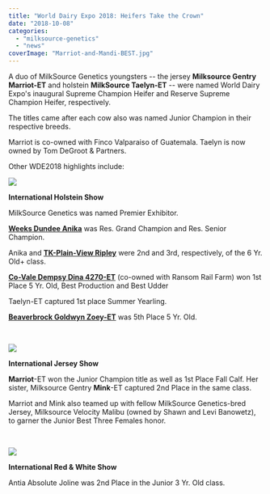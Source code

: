 ```yaml
---
title: "World Dairy Expo 2018: Heifers Take the Crown"
date: "2018-10-08"
categories: 
  - "milksource-genetics"
  - "news"
coverImage: "Marriot-and-Mandi-BEST.jpg"
---
```


A duo of MilkSource Genetics youngsters -- the jersey **Milksource Gentry Marriot-ET** and holstein **MilkSource Taelyn-ET** -- were named World Dairy Expo's inaugural Supreme Champion Heifer and Reserve Supreme Champion Heifer, respectively.

The titles came after each cow also was named Junior Champion in their respective breeds.

Marriot is co-owned with Finco Valparaiso of Guatemala. Taelyn is now owned by Tom DeGroot & Partners.

Other WDE2018 highlights include:

![](http://milk-source.local/wp-content/uploads/2018/10/Taelyn-Res-Supreme-Heifer-300x200.jpg)

**International Holstein Show**

MilkSource Genetics was named Premier Exhibitor.

**[Weeks Dundee Anika](http://milk-source.local/milksource-genetics/great-cows/#!/Weeks-Dundee-Anika-EX-97/p/28871543)** was Res. Grand Champion and Res. Senior Champion.

Anika and **[TK-Plain-View Ripley](http://milk-source.local/milksource-genetics/great-cows/#!/TK-Plain-View-Ripley-EX-96/p/73011211)** were 2nd and 3rd, respectively, of the 6 Yr. Old+ class.

**[Co-Vale Dempsy Dina 4270-ET](http://milk-source.local/milksource-genetics/great-cows/#!/Co-Vale-Dempsy-Dina-4270-ET-EX-95/p/91917679)** (co-owned with Ransom Rail Farm) won 1st Place 5 Yr. Old, Best Production and Best Udder

Taelyn-ET captured 1st place Summer Yearling.

**[Beaverbrock Goldwyn Zoey-ET](http://milk-source.local/milksource-genetics/great-cows/#!/Beaverbrock-Goldwyn-Zoey-ET-EX-94/p/73520235)** was 5th Place 5 Yr. Old.

 

![](http://milk-source.local/wp-content/uploads/2018/10/Tristen-and-Ladies-1-300x200.jpg)

**International Jersey Show**

**Marriot**\-ET won the Junior Champion title as well as 1st Place Fall Calf. Her sister, Milksource Gentry **Mink**\-ET captured 2nd Place in the same class.

Marriot and Mink also teamed up with fellow MilkSource Genetics-bred Jersey, Milksource Velocity Malibu (owned by Shawn and Levi Banowetz), to garner the Junior Best Three Females honor.

 

![](http://milk-source.local/wp-content/uploads/2018/10/Anita-Absolute-Joline-2nd-Jr.-3-300x169.jpg)

**International Red & White Show**

Antia Absolute Joline was 2nd Place in the Junior 3 Yr. Old class.
